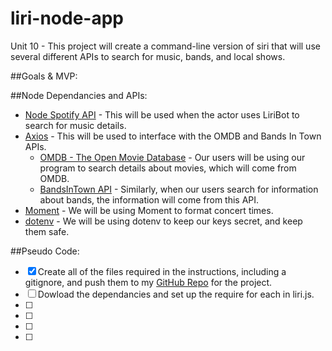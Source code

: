 # liri-node-app
Unit 10 - This project will create a command-line version of siri that will use several different APIs to search for music, bands, and local shows.

##Goals & MVP:

##Node Dependancies and APIs:
* [Node Spotify API](https://www.npmjs.com/package/node-spotify-api) - This will be used when the actor uses LiriBot to search for music details.
* [Axios](https://www.npmjs.com/package/axios) - This will be used to interface with the OMDB and Bands In Town APIs.
  * [OMDB - The Open Movie Database](http://www.omdbapi.com/) - Our users will be using our program to search details about movies, which will come from OMDB.
  * [BandsInTown API](http://www.artists.bandsintown.com/bandsintown-api) - Similarly, when our users search for information about bands, the information will come from this API.
* [Moment](https://www.npmjs.com/package/moment) - We will be using Moment to format concert times.
* [dotenv](https://www.npmjs.com/package/dotenv) - We will be using dotenv to keep our keys secret, and keep them safe.

##Pseudo Code:
- [X] Create all of the files required in the instructions, including a gitignore, and push them to my [GitHub Repo](https://github.com/Druidan/liri-node-app) for the project.
- [ ] Dowload the dependancies and set up the require for each in liri.js.
- [ ] 
- [ ] 
- [ ] 
- [ ] 

